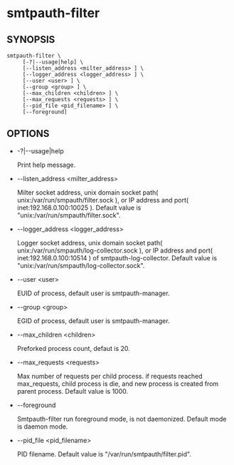 # smtpauth-filter

## SYNOPSIS

    smtpauth-filter \
         [-?|--usage|help] \
         [--listen_address <milter_address> ] \
         [--logger_address <logger_address> ] \
         [--user <user> ] \
         [--group <group> ] \
         [--max_children <children> ] \
         [--max_requests <requests> ] \
         [--pid_file <pid_filename> ] \
         [--foreground]

## OPTIONS

*  -?|--usage|help

   Print help message.

*  --listen_address \<milter_address\>

   Milter socket address, unix domain socket path( unix:/var/run/smpauth/filter.sock ),
   or IP address and port( inet:192.168.0.100:10025 ). Default value is "unix:/var/run/smpauth/filter.sock".

*  --logger_address \<logger_address\>

   Logger socket address, unix domain socket path( unix:/var/run/smpauth/log-collector.sock ),
   or IP address and port( inet:192.168.0.100:10514 ) of smtpauth-log-collector. 
   Default value is "unix:/var/run/smpauth/log-collector.sock".

*  --user \<user\>

   EUID of process, default user is smtpauth-manager.

*  --group \<group\>

   EGID of process, default user is smtpauth-manager.

*  --max_children \<children\>

   Preforked process count, defaut is 20.

*  --max_requests \<requests\>

   Max number of requests per child process. if requests reached max_requests,
   child process is die, and new process is created from parent process. 
   Default value is 1000.

*  --foreground

   Smtpauth-filter run foreground mode, is not daemonized. Default mode is daemon mode.
 
*  --pid_file \<pid_filename\>

   PID filename. Default value is "/var/run/smtpauth/filter.pid".

